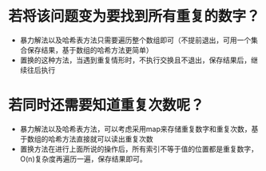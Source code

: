 # 若将该问题变为要找到所有重复的数字？
+ 暴力解法以及哈希表方法只需要遍历整个数组即可（不提前退出，可用一个集合保存结果，基于数组的哈希方法更简单）
+ 置换的这种方法，当遇到重复情形时，不执行交换且不退出，保存结果后，继续往后执行

# 若同时还需要知道重复次数呢？
+ 暴力解法以及哈希表方法，可以考虑采用map来存储重复数字和重复次数，基于数组的哈希方法直接就可以读出重复次数
+ 置换方法在进行上面所说的操作后，所有索引不等于值的位置都是重复数字，O(n)复杂度再遍历一遍，保存结果即可。
